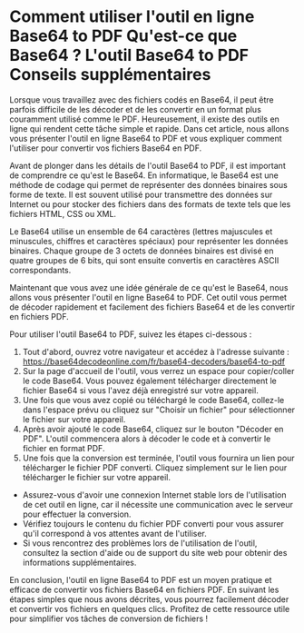 Comment utiliser l'outil en ligne Base64 to PDF Qu'est-ce que Base64 ? L'outil Base64 to PDF Conseils supplémentaires
=====================================================================================================================

Lorsque vous travaillez avec des fichiers codés en Base64, il peut être parfois difficile de les décoder et de les convertir en un format plus couramment utilisé comme le PDF. Heureusement, il existe des outils en ligne qui rendent cette tâche simple et rapide. Dans cet article, nous allons vous présenter l'outil en ligne Base64 to PDF et vous expliquer comment l'utiliser pour convertir vos fichiers Base64 en PDF.

Avant de plonger dans les détails de l'outil Base64 to PDF, il est important de comprendre ce qu'est le Base64. En informatique, le Base64 est une méthode de codage qui permet de représenter des données binaires sous forme de texte. Il est souvent utilisé pour transmettre des données sur Internet ou pour stocker des fichiers dans des formats de texte tels que les fichiers HTML, CSS ou XML.

Le Base64 utilise un ensemble de 64 caractères (lettres majuscules et minuscules, chiffres et caractères spéciaux) pour représenter les données binaires. Chaque groupe de 3 octets de données binaires est divisé en quatre groupes de 6 bits, qui sont ensuite convertis en caractères ASCII correspondants.

Maintenant que vous avez une idée générale de ce qu'est le Base64, nous allons vous présenter l'outil en ligne Base64 to PDF. Cet outil vous permet de décoder rapidement et facilement des fichiers Base64 et de les convertir en fichiers PDF.

Pour utiliser l'outil Base64 to PDF, suivez les étapes ci-dessous :

1. Tout d'abord, ouvrez votre navigateur et accédez à l'adresse suivante : <https://base64decodeonline.com/fr/base64-decoders/base64-to-pdf>
2. Sur la page d'accueil de l'outil, vous verrez un espace pour copier/coller le code Base64. Vous pouvez également télécharger directement le fichier Base64 si vous l'avez déjà enregistré sur votre appareil.
3. Une fois que vous avez copié ou téléchargé le code Base64, collez-le dans l'espace prévu ou cliquez sur "Choisir un fichier" pour sélectionner le fichier sur votre appareil.
4. Après avoir ajouté le code Base64, cliquez sur le bouton "Décoder en PDF". L'outil commencera alors à décoder le code et à convertir le fichier en format PDF.
5. Une fois que la conversion est terminée, l'outil vous fournira un lien pour télécharger le fichier PDF converti. Cliquez simplement sur le lien pour télécharger le fichier sur votre appareil.

- Assurez-vous d'avoir une connexion Internet stable lors de l'utilisation de cet outil en ligne, car il nécessite une communication avec le serveur pour effectuer la conversion.
- Vérifiez toujours le contenu du fichier PDF converti pour vous assurer qu'il correspond à vos attentes avant de l'utiliser.
- Si vous rencontrez des problèmes lors de l'utilisation de l'outil, consultez la section d'aide ou de support du site web pour obtenir des informations supplémentaires.

En conclusion, l'outil en ligne Base64 to PDF est un moyen pratique et efficace de convertir vos fichiers Base64 en fichiers PDF. En suivant les étapes simples que nous avons décrites, vous pourrez facilement décoder et convertir vos fichiers en quelques clics. Profitez de cette ressource utile pour simplifier vos tâches de conversion de fichiers !